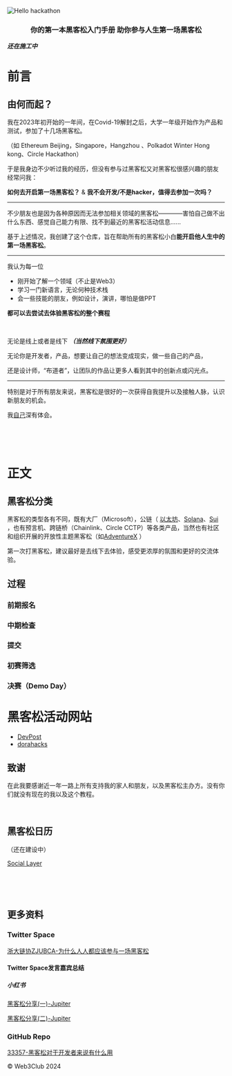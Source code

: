 

![Hello hackathon](https://github.com/Web3-Club/Hello-hackathon/assets/76860915/56c9e012-cf5a-45d6-9112-eb615bcd086e)



<h3 align="center">
你的第一本黑客松入门手册 助你参与人生第一场黑客松

</h1>

***还在施工中***




# 前言


## 由何而起？

我在2023年初开始的一年间，在Covid-19解封之后，大学一年级开始作为产品和测试，参加了十几场黑客松。

（如 Ethereum Beijing，Singapore，Hangzhou 、Polkadot Winter Hong kong、Circle Hackathon）


于是我身边不少听过我的经历，但没有参与过黑客松又对黑客松很感兴趣的朋友 经常问我：

**如何去开启第一场黑客松？** & **我不会开发/不是hacker，值得去参加一次吗？**

---

不少朋友也是因为各种原因而无法参加相关领域的黑客松————害怕自己做不出什么东西、感觉自己能力有限、找不到最近的黑客松活动信息......

基于上述情况，我创建了这个仓库，旨在帮助所有的黑客松小白**能开启他人生中的第一场黑客松**。

---

我认为每一位

- 刚开始了解一个领域（不止是Web3）
- 学习一门新语言，无论何种技术栈
- 会一些技能的朋友，例如设计，演讲，哪怕是做PPT

**都可以去尝试去体验黑客松的整个赛程**

<br>

无论是线上或者是线下 ***（当然线下氛围更好）***

无论你是开发者，产品，想要让自己的想法变成现实，做一些自己的产品，

还是设计师，“布道者”，让团队的作品让更多人看到其中的创新点或闪光点。

---

特别是对于所有朋友来说，黑客松是很好的一次获得自我提升以及接触人脉，认识新朋友的机会。

我[自己](http://github.com/yanboishere)深有体会。

<br>
<br>
<br>


# 正文

## 黑客松分类

黑客松的类型各有不同，既有大厂（Microsoft），公链（ [以太坊](https://ethereum.org/zh/community/events/)、[Solana](https://solana.com/events)、[Sui](https://sui.io/community-events-hub) ，也有预言机、跨链桥（Chainlink、Circle CCTP）等各类产品，当然也有社区和组织开展的开放性主题黑客松（如[AdventureX](https://adventure-x.org/) ）

第一次打黑客松，建议最好是去线下去体验，感受更浓厚的氛围和更好的交流体验。

## 过程

### 前期报名 

### 中期检查

### 提交

### 初赛筛选

### 决赛（Demo Day）

# 黑客松活动网站
- [DevPost](https://devpost.com/)
- [dorahacks](https://dorahacks.io/zh)



## 致谢
在此我要感谢近一年一路上所有支持我的家人和朋友，以及黑客松主办方。没有你们就没有现在的我以及这个教程。

<br>

## 黑客松日历
（还在建设中）

[Social Layer](https://app.sola.day/event/hackathons)

<br>
<br>
<br>

## 更多资料

### Twitter Space
[浙大链协ZJUBCA-为什么人人都应该参与一场黑客松](https://x.com/zjubca/status/1705159500884590701)

#### Twitter Space发言嘉宾总结
##### 小红书
[黑客松分享(一)-Jupiter](http://xhslink.com/N7pgGJ)

[黑客松分享(二)-Jupiter](http://xhslink.com/UfLgGJ)

### GitHub Repo
[33357-黑客松对于开发者来说有什么用](https://github.com/33357/smartcontract-apps/blob/main/Meeting/Hackathon.md)


©️ Web3Club 2024


